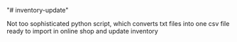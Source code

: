"# inventory-update" 

Not too sophisticated python script, which converts txt files into one csv file ready to import in online shop and update inventory